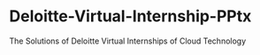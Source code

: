 # Deloitte-Virtual-Internship-PPtx
The Solutions of Deloitte Virtual Internships of Cloud Technology
